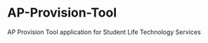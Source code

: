 AP-Provision-Tool
=================

AP Provision Tool application for Student Life Technology Services
